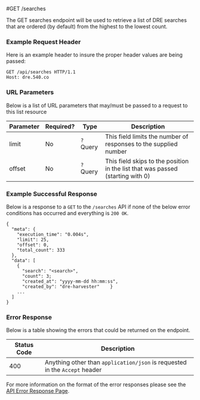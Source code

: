 #GET /searches

The GET searches endpoint will be used to retrieve a list of DRE searches that are ordered (by default) from the highest to the lowest count.

### Example Request Header
Here is an example header to insure the proper header values are being passed:

```
GET /api/searches HTTP/1.1
Host: dre.540.co
```

### URL Parameters

Below is a list of URL parameters that may/must be passed to a request to this list resource

| Parameter | Required? | Type |  Description |
|-----------|-----------|------|--------------|
| limit     | No        |`?` Query  | This field limits the number of responses to the supplied number |
| offset    | No        | `?` Query | This field skips to the position in the list that was passed (starting with 0) |

### Example Successful Response
Below is a response to a `GET` to the `/searches` API if none of the below error conditions has occurred and everything is `200 OK`.

```
{
  "meta": {
    "execution_time": "0.004s",
    "limit": 25,
    "offset": 0,
    "total_count": 333
  },
  "data": [
    {
      "search": "<search>",
      "count": 3;
      "created_at": "yyyy-mm-dd hh:mm:ss",
      "created_by": "dre-harvester"    }
    ...
  ]
}
```


### Error Response

Below is a table showing the errors that could be returned on the endpoint.

|Status Code | Description |
|------------|-------------|
| 400        | Anything other than `application/json` is requested in the `Accept` header |


For more information on the format of the error responses please see the [API Error Response Page](./errors.md).
